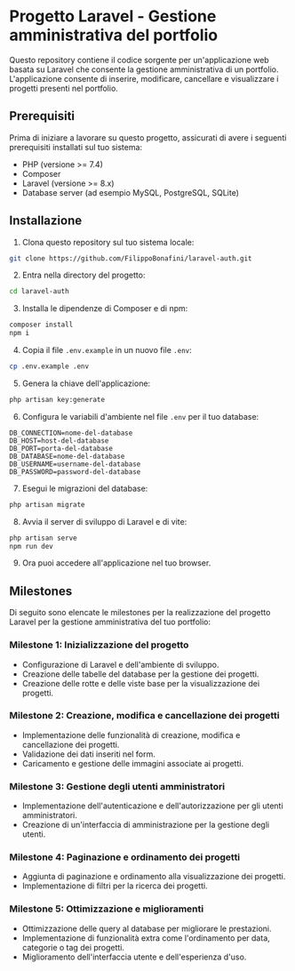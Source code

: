 # Progetto Laravel - Gestione amministrativa del portfolio

Questo repository contiene il codice sorgente per un'applicazione web basata su Laravel che consente la gestione amministrativa di un portfolio. L'applicazione consente di inserire, modificare, cancellare e visualizzare i progetti presenti nel portfolio.

## Prerequisiti

Prima di iniziare a lavorare su questo progetto, assicurati di avere i seguenti prerequisiti installati sul tuo sistema:

- PHP (versione >= 7.4)
- Composer
- Laravel (versione >= 8.x)
- Database server (ad esempio MySQL, PostgreSQL, SQLite)

## Installazione

1. Clona questo repository sul tuo sistema locale:

```bash
git clone https://github.com/FilippoBonafini/laravel-auth.git
```

2. Entra nella directory del progetto:

```bash
cd laravel-auth
```

3. Installa le dipendenze di Composer e di npm:

```bash
composer install
npm i
```

4. Copia il file `.env.example` in un nuovo file `.env`:

```bash
cp .env.example .env
```

5. Genera la chiave dell'applicazione:

```bash
php artisan key:generate
```

6. Configura le variabili d'ambiente nel file `.env` per il tuo database:

```
DB_CONNECTION=nome-del-database
DB_HOST=host-del-database
DB_PORT=porta-del-database
DB_DATABASE=nome-del-database
DB_USERNAME=username-del-database
DB_PASSWORD=password-del-database
```

7. Esegui le migrazioni del database:

```bash
php artisan migrate
```

8. Avvia il server di sviluppo di Laravel e di vite:

```bash
php artisan serve
npm run dev
```

9. Ora puoi accedere all'applicazione nel tuo browser.

## Milestones

Di seguito sono elencate le milestones per la realizzazione del progetto Laravel per la gestione amministrativa del tuo portfolio:

### Milestone 1: Inizializzazione del progetto

- Configurazione di Laravel e dell'ambiente di sviluppo.
- Creazione delle tabelle del database per la gestione dei progetti.
- Creazione delle rotte e delle viste base per la visualizzazione dei progetti.

### Milestone 2: Creazione, modifica e cancellazione dei progetti

- Implementazione delle funzionalità di creazione, modifica e cancellazione dei progetti.
- Validazione dei dati inseriti nel form.
- Caricamento e gestione delle immagini associate ai progetti.

### Milestone 3: Gestione degli utenti amministratori

- Implementazione dell'autenticazione e dell'autorizzazione per gli utenti amministratori.
- Creazione di un'interfaccia di amministrazione per la gestione degli utenti.

### Milestone 4: Paginazione e ordinamento dei progetti

- Aggiunta di paginazione e ordinamento alla visualizzazione dei progetti.
- Implementazione di filtri per la ricerca dei progetti.

### Milestone 5: Ottimizzazione e miglioramenti

- Ottimizzazione delle query al database per migliorare le prestazioni.
- Implementazione di funzionalità extra come l'ordinamento per data, categorie o tag dei progetti.
- Miglioramento dell'interfaccia utente e dell'esperienza
 d'uso.

